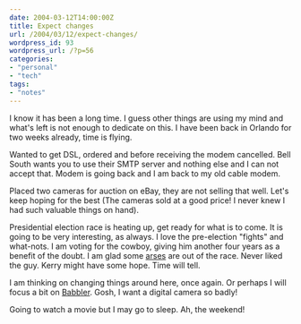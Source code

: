 ```yaml
---
date: 2004-03-12T14:00:00Z
title: Expect changes
url: /2004/03/12/expect-changes/
wordpress_id: 93
wordpress_url: /?p=56
categories:
- "personal"
- "tech"
tags:
- "notes"
---
```


I know it has been a long time. I guess other things are using my mind and what's left is not enough to dedicate on this. I have been back in Orlando for two weeks already, time is flying.

Wanted to get DSL, ordered and before receiving the modem cancelled. Bell South wants you to use their SMTP server and nothing else and I can not accept that. Modem is going back and I am back to my old cable modem.

Placed two cameras for auction on eBay, they are not selling that well. Let's keep hoping for the best (The cameras sold at a good price! I never knew I had such valuable things on hand).

Presidential election race is heating up, get ready for what is to come. It is going to be very interesting, as always. I love the pre-election "fights" and what-nots. I am voting for the cowboy, giving him another four years as a benefit of the doubt. I am glad some <a href="http://www.deanforamerica.com/" title="Howard Dean">arses</a> are out of the race. Never liked the guy. Kerry might have some hope. Time will tell.

I am thinking on changing things around here, once again. Or perhaps I will focus a bit on <a href="http://www.babbler.us/" title="It is coming!">Babbler</a>. Gosh, I want a digital camera so badly!

Going to watch a movie but I may go to sleep. Ah, the weekend!
